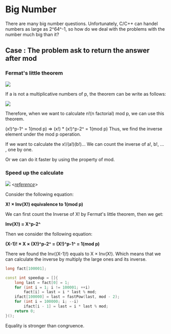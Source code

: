 # Big Number

There are many big number questions. Unfortunately, C/C++ can handel numbers as large as 2^64^-1, so how do we deal with the problems with the number much big than it?

## Case : The problem ask to return the answer after mod

### Fermat's little theorem

![](https://i.imgur.com/1m86sik.png)

If a is not a multiplicative numbers of p, the theorem can be write as follows:

![](https://i.imgur.com/KA1RmX1.png)

Therefore, when we want to calculate n!(n factorial) mod p, we can use this theorem.

(x!)^p-1^ = 1(mod p) => (x!) * (x!)^p-2^ = 1(mod p)
Thus, we find the inverse element under the mod p operation.

If we want to calculate the x!/(a!)(b!)...
We can count the inverse of a!, b!, ... , one by one.


Or we can do it faster by using the property of mod.

### Speed up the calculate
![](https://i.imgur.com/i19kQcJ.png)
<[*reference*](https://ithelp.ithome.com.tw/articles/10205906)>

Consider the following equation:

**X! × Inv(X!) equivalence to 1(mod p)**

We can first count the Inverse of X! by Fermat's little theorem, then we get:

**Inv(X!) = X^p-2^**

Then we consider the following equation:

**(X-1)! × X × (X!)^p-2^ = (X!)^p-1^ = 1(mod p)**

There we found the Inv((X-1)!) equals to X × Inv(X!). Which means that we can calculate the inverse by multiply the large ones and its inverse.

```C++
long fact[100001];

const int speedup = []{
    long last = fact[0] = 1;
    for (int i = 1; i != 100001; ++i)
        fact[i] = last = i * last % mod;
    ifact[100000] = last = fastPow(last, mod - 2);
    for (int i = 100000; i; --i)
        ifact[i - 1] = last = i * last % mod;
    return 0;
}();
```

<note> Equality is stronger than congruence.

